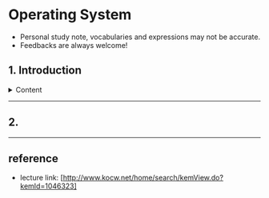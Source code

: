 # Operating System
* Personal study note, vocabularies and expressions may not be accurate. 
* Feedbacks are always welcome!
## 1. Introduction
<details>
<summary>Content</summary>

### 1. Definition
* Kernel that stays in memory
* Utilities

----

### 2. Goal
* Manage computer system resources efficiently
    - fairness, efficienty
    - protect the system, users  
* Let users use computer with comfort
    - manage hardware handling process on for users

----

### 3. Classification
#### tasking
* Single tasking
    - MS-DOS
* Multi tasking
    - UNIX, MS-Windows

#### the number of users
* Single user
    - MS-DOS, MS-Windows
* Multi user
    - UNIX, NT server

#### way of processing
* Time sharing
    - UNIX
    - interactive
* Realtime OS
    - Hard realtime system
    - Soft realtime system
* Batch processing
    - Punch Card system
----

### 

</details>

----
## 2. 
----
## reference
- lecture link: [http://www.kocw.net/home/search/kemView.do?kemId=1046323]